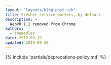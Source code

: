 ```yaml
---
layout: 'layouts/blog-post.njk'
title: Fresher service workers, by default
description: >
  WebVR 1.1 removed from Chrome
authors:
  - joemedley
date: 2019-09-19
updated: 2019-09-20
---
```


{% include 'partials/deprecations-policy.md' %}

